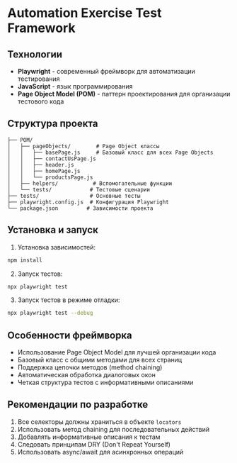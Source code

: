 # Automation Exercise Test Framework

## Технологии
- **Playwright** - современный фреймворк для автоматизации тестирования
- **JavaScript** - язык программирования
- **Page Object Model (POM)** - паттерн проектирования для организации тестового кода

## Структура проекта
```
├── POM/
│   ├── pageObjects/        # Page Object классы
│   │   ├── basePage.js     # Базовый класс для всех Page Objects
│   │   ├── contactUsPage.js
│   │   ├── header.js
│   │   ├── homePage.js
│   │   └── productsPage.js
│   ├── helpers/           # Вспомогательные функции
│   └── tests/            # Тестовые сценарии
├── tests/                # Основные тесты
├── playwright.config.js  # Конфигурация Playwright
└── package.json         # Зависимости проекта
```

## Установка и запуск

1. Установка зависимостей:
```bash
npm install
```

2. Запуск тестов:
```bash
npx playwright test
```

3. Запуск тестов в режиме отладки:
```bash
npx playwright test --debug
```

## Особенности фреймворка

- Использование Page Object Model для лучшей организации кода
- Базовый класс с общими методами для всех страниц
- Поддержка цепочки методов (method chaining)
- Автоматическая обработка диалоговых окон
- Четкая структура тестов с информативными описаниями

## Рекомендации по разработке

1. Все селекторы должны храниться в объекте `locators`
2. Использовать метод chaining для последовательных действий
3. Добавлять информативные описания к тестам
4. Следовать принципам DRY (Don't Repeat Yourself)
5. Использовать async/await для асинхронных операций
